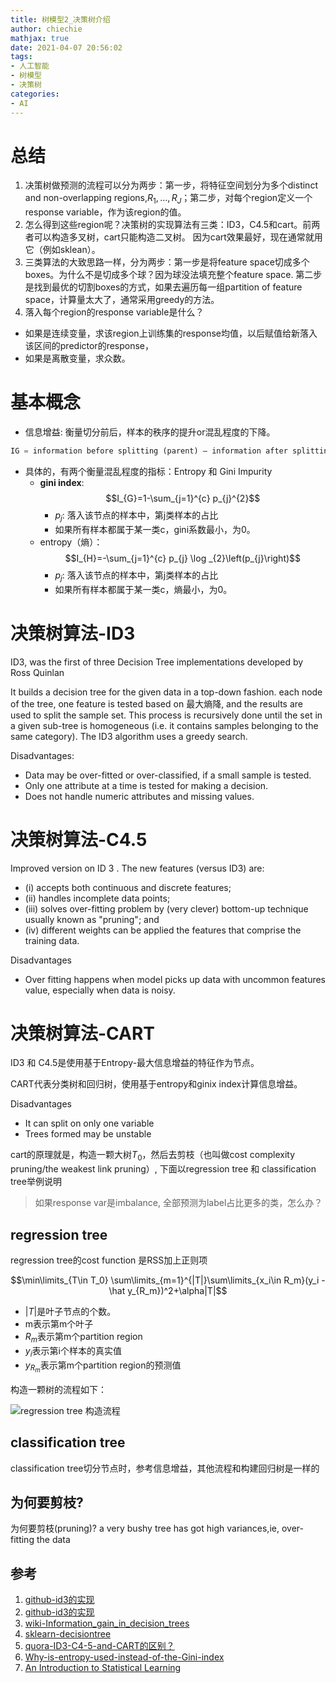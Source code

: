 ```yaml
---
title: 树模型2_决策树介绍
author: chiechie
mathjax: true
date: 2021-04-07 20:56:02
tags: 
- 人工智能
- 树模型
- 决策树
categories:
- AI
---
```



# 总结

1. 决策树做预测的流程可以分为两步：第一步，将特征空间划分为多个distinct and non-overlapping regions,$R_1,\dots,R_J$；第二步，对每个region定义一个response variable，作为该region的值。
2. 怎么得到这些region呢？决策树的实现算法有三类：ID3，C4.5和cart。前两者可以构造多叉树，cart只能构造二叉树。 
因为cart效果最好，现在通常就用它（例如sklean）。
3. 三类算法的大致思路一样，分为两步：第一步是将feature space切成多个boxes。为什么不是切成多个球？因为球没法填充整个feature space.
第二步是找到最优的切割boxes的方式，如果去遍历每一组partition of feature space，计算量太大了，通常采用greedy的方法。
4. 落入每个region的response variable是什么？

  - 如果是连续变量，求该region上训练集的response均值，以后赋值给新落入该区间的predictor的response，
  - 如果是离散变量，求众数。

# 基本概念

- 信息增益: 衡量切分前后，样本的秩序的提升or混乱程度的下降。

```python
IG = information before splitting (parent) — information after splitting (children)
```
- 具体的，有两个衡量混乱程度的指标：Entropy 和 Gini Impurity
    - **gini index**: $$I_{G}=1-\sum_{j=1}^{c} p_{j}^{2}$$
        - $p_j$: 落入该节点的样本中，第j类样本的占比
        - 如果所有样本都属于某一类c，gini系数最小，为0。
    - entropy（熵）：$$I_{H}=-\sum_{j=1}^{c} p_{j} \log _{2}\left(p_{j}\right)$$
        - $p_j$: 落入该节点的样本中，第j类样本的占比
        - 如果所有样本都属于某一类c，熵最小，为0。


# 决策树算法-ID3

ID3,  was the first of three Decision Tree implementations developed by Ross Quinlan

It builds a decision tree for the given data in a top-down fashion. each node of the tree, one feature is tested based on 最大熵降, and the results are used to split the sample set. This process is recursively done until the set in a given sub-tree is homogeneous (i.e. it contains samples belonging to the same category). The ID3 algorithm uses a greedy search. 

Disadvantages:

- Data may be over-fitted or over-classified, if a small sample is tested.
- Only one attribute at a time is tested for making a decision.
- Does not handle numeric attributes and missing values.

# 决策树算法-C4.5

Improved version on ID 3 . The new features (versus ID3) are:

- (i) accepts both continuous and discrete features; 
- (ii) handles incomplete data points;
- (iii) solves over-fitting problem by (very clever) bottom-up technique usually known as "pruning"; and 
- (iv) different weights can be applied the features that comprise the training data.

Disadvantages

- Over fitting happens when model picks up data with uncommon features value, especially when data is noisy.


# 决策树算法-CART

ID3 和 C4.5是使用基于Entropy-最大信息增益的特征作为节点。

CART代表分类树和回归树，使用基于entropy和ginix index计算信息增益。

Disadvantages

- It can split on only one variable
- Trees formed may be unstable


cart的原理就是，构造一颗大树$T_0$，然后去剪枝（也叫做cost complexity pruning/the weakest link pruning）, 下面以regression tree 和 classification tree举例说明

> 如果response var是imbalance, 全部预测为label占比更多的类，怎么办？

## regression tree

regression tree的cost function 是RSS加上正则项

$$\min\limits_{T\in T_0} \sum\limits_{m=1}^{|T|}\sum\limits_{x_i\in R_m}(y_i - \hat y_{R_m})^2+\alpha|T|$$

- $|T|$是叶子节点的个数。
- m表示第m个叶子
- $R_m$表示第m个partition region 
- $y_i$表示第i个样本的真实值
- $y_{R_m}$表示第m个partition region的预测值

构造一颗树的流程如下：

![regression tree 构造流程](./img.png)

## classification tree

classification tree切分节点时，参考信息增益，其他流程和构建回归树是一样的


## 为何要剪枝?

为何要剪枝(pruning)?
a very bushy tree has got high variances,ie, over-fitting the data



## 参考
1. [github-id3的实现](https://github.com/dozercodes/DecisionTree)
2. [github-id3的实现](https://github.com/SebastianMantey/Decision-Tree-from-Scratch/blob/master/notebooks/decision_tree_functions.py)
3. [wiki-Information_gain_in_decision_trees](https://en.wikipedia.org/wiki/Information_gain_in_decision_trees)
4. [sklearn-decisiontree](https://scikit-learn.org/stable/auto_examples/tree/plot_unveil_tree_structure.html#sphx-glr-auto-examples-tree-plot-unveil-tree-structure-py)
5. [quora-ID3-C4-5-and-CART的区别？](https://www.quora.com/What-are-the-differences-between-ID3-C4-5-and-CART)
6. [Why-is-entropy-used-instead-of-the-Gini-index](https://www.quora.com/Why-is-entropy-used-instead-of-the-Gini-index)
7. [An Introduction to Statistical Learning](https://static1.squarespace.com/static/5ff2adbe3fe4fe33db902812/t/6062a083acbfe82c7195b27d/1617076404560/ISLR%2BSeventh%2BPrinting.pdf)